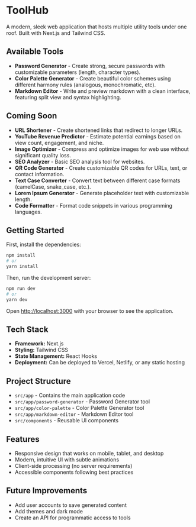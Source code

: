 # ToolHub

A modern, sleek web application that hosts multiple utility tools under one roof. Built with Next.js and Tailwind CSS.

## Available Tools

- **Password Generator** - Create strong, secure passwords with customizable parameters (length, character types).
- **Color Palette Generator** - Create beautiful color schemes using different harmony rules (analogous, monochromatic, etc).
- **Markdown Editor** - Write and preview markdown with a clean interface, featuring split view and syntax highlighting.

## Coming Soon

- **URL Shortener** - Create shortened links that redirect to longer URLs.
- **YouTube Revenue Predictor** - Estimate potential earnings based on view count, engagement, and niche.
- **Image Optimizer** - Compress and optimize images for web use without significant quality loss.
- **SEO Analyzer** - Basic SEO analysis tool for websites.
- **QR Code Generator** - Create customizable QR codes for URLs, text, or contact information.
- **Text Case Converter** - Convert text between different case formats (camelCase, snake_case, etc.).
- **Lorem Ipsum Generator** - Generate placeholder text with customizable length.
- **Code Formatter** - Format code snippets in various programming languages.

## Getting Started

First, install the dependencies:

```bash
npm install
# or
yarn install
```

Then, run the development server:

```bash
npm run dev
# or
yarn dev
```

Open [http://localhost:3000](http://localhost:3000) with your browser to see the application.

## Tech Stack

- **Framework:** Next.js
- **Styling:** Tailwind CSS
- **State Management:** React Hooks
- **Deployment:** Can be deployed to Vercel, Netlify, or any static hosting

## Project Structure

- `src/app` - Contains the main application code
- `src/app/password-generator` - Password Generator tool
- `src/app/color-palette` - Color Palette Generator tool
- `src/app/markdown-editor` - Markdown Editor tool
- `src/components` - Reusable UI components

## Features

- Responsive design that works on mobile, tablet, and desktop
- Modern, intuitive UI with subtle animations
- Client-side processing (no server requirements)
- Accessible components following best practices

## Future Improvements

- Add user accounts to save generated content
- Add themes and dark mode
- Create an API for programmatic access to tools 